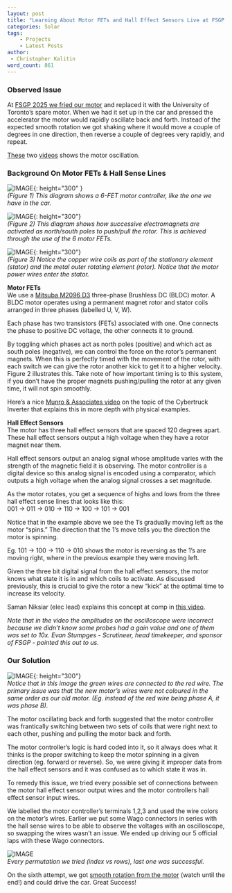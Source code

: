 ```yaml
---
layout: post
title: "Learning About Motor FETs and Hall Effect Sensors Live at FSGP 2025"
categories: Solar
tags:
    - Projects
    - Latest Posts
author:
 - Christopher Kalitin
word_count: 861
---
```

<head>
    <meta property="og:image" content="{{site.url}}/assets/images/motor-hall-sensors/6FETs.png">
</head>

### **Observed Issue**

At [FSGP 2025 we fried our motor](https://ckalitin.github.io/solar/2025/07/07/ubc-fsgp-2025.html) and replaced it with the University of Toronto’s spare motor. When we had it set up in the car and pressed the accelerator the motor would rapidly oscillate back and forth. Instead of the expected smooth rotation we got shaking where it would move a couple of degrees in one direction, then reverse a couple of degrees very rapidly, and repeat.

[These](https://drive.google.com/file/d/1F5dOqEp4PRlCYW6mMxXftuAmcUdNVAhc/view?usp=drive_link) two [videos](https://drive.google.com/file/d/1aUCpvb7H_-Id2E_v3IPbg5WM-gfGJ7ds/view?usp=drive_link) shows the motor oscillation.

### **Background On Motor FETs & Hall Sense Lines**

![IMAGE](/assets/images/motor-hall-sensors/6FETs.png){: height="300" }  
*(Figure 1\) This diagram shows a 6-FET motor controller, like the one we have in the car.*

![IMAGE](/assets/images/motor-hall-sensors/3-Phases.gif){: height="300"}  
*(Figure 2\) This diagram shows how successive electromagnets are activated as north/south poles to push/pull the rotor. This is achieved through the use of the 6 motor FETs.*

![IMAGE](/assets/images/motor-hall-sensors/Mitsuba-At-Comp.jpg){: height="300"}  
*(Figure 3\) Notice the copper wire coils as part of the stationary element (stator) and the metal outer rotating element (rotor). Notice that the motor power wires enter the stator.*

**Motor FETs**  
We use a [Mitsuba M2096 D3](https://www.mitsuba.co.jp/scr/product/m2096-iii.html) three-phase Brushless DC (BLDC) motor. A BLDC motor operates using a permanent magnet rotor and stator coils arranged in three phases (labelled U, V, W).

Each phase has two transistors (FETs) associated with one. One connects the phase to positive DC voltage, the other connects it to ground. 

By toggling which phases act as north poles (positive) and which act as south poles (negative), we can control the force on the rotor’s permanent magnets. When this is perfectly timed with the movement of the rotor, with each switch we can give the rotor another kick to get it to a higher velocity. Figure 2 illustrates this. Take note of how important timing is to this system, if you don’t have the proper magnets pushing/pulling the rotor at any given time, it will not spin smoothly.

Here’s a nice [Munro & Associates video](https://www.youtube.com/watch?v=E9-uQMkNqvM) on the topic of the Cybertruck Inverter that explains this in more depth with physical examples.

**Hall Effect Sensors**  
The motor has three hall effect sensors that are spaced 120 degrees apart. These hall effect sensors output a high voltage when they have a rotor magnet near them.

Hall effect sensors output an analog signal whose amplitude varies with the strength of the magnetic field it is observing. The motor controller is a digital device so this analog signal is encoded using a comparator, which outputs a high voltage when the analog signal crosses a set magnitude. 

As the motor rotates, you get a sequence of highs and lows from the three hall effect sense lines that looks like this:  
001 \-\> 011 \-\> 010 \-\> 110 \-\> 100 \-\> 101 \-\> 001

Notice that in the example above we see the 1’s gradually moving left as the motor “spins.” The direction that the 1’s move tells you the direction the motor is spinning.

Eg. 101 \-\> 100 \-\> 110 \-\> 010 shows the motor is reversing as the 1’s are moving right, where in the previous example they were moving left.

Given the three bit digital signal from the hall effect sensors, the motor knows what state it is in and which coils to activate. As discussed previously, this is crucial to give the rotor a new “kick” at the optimal time to increase its velocity.

Saman Niksiar (elec lead) explains this concept at comp in [this video](https://drive.google.com/file/d/12kFICC34EynzxLJvv5koBksaCCAeopOD/view?usp=drive_link).

*Note that in the video the amplitudes on the oscilloscope were incorrect because we didn’t know some probes had a gain value and one of them was set to 10x. Evan Stumpges \- Scrutineer, head timekeeper, and sponsor of FSGP \- pointed this out to us.*

### **Our Solution**

![IMAGE](/assets/images/motor-hall-sensors/Wagos.jpg){: height="300"}  
*Notice that in this image the green wires are connected to the red wire. The primary issue was that the new motor’s wires were not coloured in the same order as our old motor. (Eg. instead of the red wire being phase A, it was phase B).*

The motor oscillating back and forth suggested that the motor controller was frantically switching between two sets of coils that were right next to each other, pushing and pulling the motor back and forth.

The motor controller’s logic is hard coded into it, so it always does what it thinks is the proper switching to keep the motor spinning in a given direction (eg. forward or reverse). So, we were giving it improper data from the hall effect sensors and it was confused as to which state it was in.

To remedy this issue, we tried every possible set of connections between the motor hall effect sensor output wires and the motor controllers hall effect sensor input wires.

We labelled the motor controller’s terminals 1,2,3 and used the wire colors on the motor’s wires. Earlier we put some Wago connectors in series with the hall sense wires to be able to observe the voltages with an oscilloscope, so swapping the wires wasn’t an issue. We ended up driving our 5 official laps with these Wago connectors.

![IMAGE](/assets/images/motor-hall-sensors/table.png)  
*Every permutation we tried (index vs rows), last one was successful.*

On the sixth attempt, we got [smooth rotation from the motor](https://drive.google.com/file/d/1cmtJa5CVsqQHUD_2m_hvauho_JLfxWzo/view?usp=drive_link) (watch until the end!) and could drive the car. Great Success!